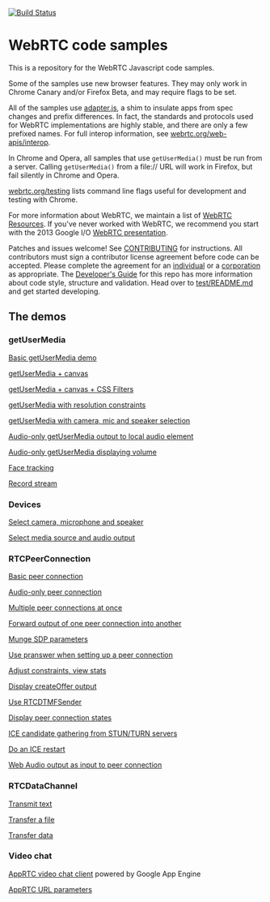 [![Build Status](https://travis-ci.org/webrtc/samples.svg?branch=gh-pages)](https://travis-ci.org/webrtc/samples/)

# WebRTC code samples #


This is a repository for the WebRTC Javascript code samples.

Some of the samples use new browser features. They may only work in Chrome Canary and/or Firefox Beta, and may require flags to be set.

All of the samples use [adapter.js](https://github.com/webrtc/adapter), a shim to insulate apps from spec changes and prefix differences. In fact, the standards and protocols used for WebRTC implementations are highly stable, and there are only a few prefixed names. For full interop information, see [webrtc.org/web-apis/interop](http://www.webrtc.org/web-apis/interop).

In Chrome and Opera, all samples that use `getUserMedia()` must be run from a server. Calling `getUserMedia()` from a file:// URL will work in Firefox, but fail silently in Chrome and Opera.

[webrtc.org/testing](http://www.webrtc.org/testing) lists command line flags useful for development and testing with Chrome.

For more information about WebRTC, we maintain a list of [WebRTC Resources](https://docs.google.com/document/d/1idl_NYQhllFEFqkGQOLv8KBK8M3EVzyvxnKkHl4SuM8/edit). If you've never worked with WebRTC, we recommend you start with the 2013 Google I/O [WebRTC presentation](http://www.youtube.com/watch?v=p2HzZkd2A40).

Patches and issues welcome! See [CONTRIBUTING](https://github.com/webrtc/samples/blob/gh-pages/CONTRIBUTING.md) for instructions. All contributors must sign a contributor license agreement before code can be accepted. Please complete the agreement for an [individual](https://developers.google.com/open-source/cla/individual) or a [corporation](https://developers.google.com/open-source/cla/corporate) as appropriate.
The [Developer's Guide](https://bit.ly/webrtcdevguide) for this repo has more information about code style, structure and validation.
Head over to [test/README.md](https://github.com/webrtc/samples/blob/gh-pages/test/README.md) and get started developing.

## The demos ##

### getUserMedia ###

[Basic getUserMedia demo](https://webrtc.github.io/samples/src/content/getusermedia/gum/)

[getUserMedia + canvas](https://webrtc.github.io/samples/src/content/getusermedia/canvas/)

[getUserMedia + canvas + CSS Filters](https://webrtc.github.io/samples/src/content/getusermedia/filter/)

[getUserMedia with resolution constraints](https://webrtc.github.io/samples/src/content/getusermedia/resolution/)

[getUserMedia with camera, mic and speaker selection](https://webrtc.github.io/samples/src/content/getusermedia/source/)

[Audio-only getUserMedia output to local audio element](https://webrtc.github.io/samples/src/content/getusermedia/audio/)

[Audio-only getUserMedia displaying volume](https://webrtc.github.io/samples/src/content/getusermedia/volume/)

[Face tracking](https://webrtc.github.io/samples/src/content/getusermedia/face/)

[Record stream](https://webrtc.github.io/samples/src/content/getusermedia/record/)

### Devices ###

[Select camera, microphone and speaker](https://webrtc.github.io/samples/src/content/devices/input-output/)

[Select media source and audio output](https://webrtc.github.io/samples/src/content/devices/multi/)

### RTCPeerConnection ###

[Basic peer connection](https://webrtc.github.io/samples/src/content/peerconnection/pc1/)

[Audio-only peer connection](https://webrtc.github.io/samples/src/content/peerconnection/audio/)

[Multiple peer connections at once](https://webrtc.github.io/samples/src/content/peerconnection/multiple/)

[Forward output of one peer connection into another](https://webrtc.github.io/samples/src/content/peerconnection/multiple-relay/)

[Munge SDP parameters](https://webrtc.github.io/samples/src/content/peerconnection/munge-sdp/)

[Use pranswer when setting up a peer connection](https://webrtc.github.io/samples/src/content/peerconnection/pr-answer/)

[Adjust constraints, view stats](https://webrtc.github.io/samples/src/content/peerconnection/constraints/)

[Display createOffer output](https://webrtc.github.io/samples/src/content/peerconnection/create-offer/)

[Use RTCDTMFSender](https://webrtc.github.io/samples/src/content/peerconnection/dtmf/)

[Display peer connection states](https://webrtc.github.io/samples/src/content/peerconnection/states/)

[ICE candidate gathering from STUN/TURN servers](https://webrtc.github.io/samples/src/content/peerconnection/trickle-ice/)

[Do an ICE restart](https://webrtc.github.io/samples/src/content/peerconnection/restart-ice/)

[Web Audio output as input to peer connection](https://webrtc.github.io/samples/src/content/peerconnection/webaudio-input/)

### RTCDataChannel ###

[Transmit text](https://webrtc.github.io/samples/src/content/datachannel/basic/)

[Transfer a file](https://webrtc.github.io/samples/src/content/datachannel/filetransfer/)

[Transfer data](https://webrtc.github.io/samples/src/content/datachannel/datatransfer/)

### Video chat ###

[AppRTC video chat client](https://apprtc.appspot.com/) powered by Google App Engine

[AppRTC URL parameters](https://apprtc.appspot.com/params.html)
